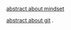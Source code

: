   
[abstract about mindset](https://enasbatayneh.github.io/reading-notes/growthmindset)


[abstract about git](https://enasbatayneh.github.io/reading-notes/Git)
.
